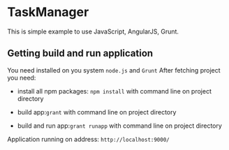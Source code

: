 TaskManager
===========
This is simple example to use JavaScript, AngularJS, Grunt.


## Getting build and run application

You need installed on you system `node.js` and `Grunt`
After fetching project you need:

* install all npm packages: `npm install` with command line on project directory

* build app:`grant` with command line on project directory

* build and run app:`grant runapp` with command line on project directory

Application running on address: `http://localhost:9000/`

